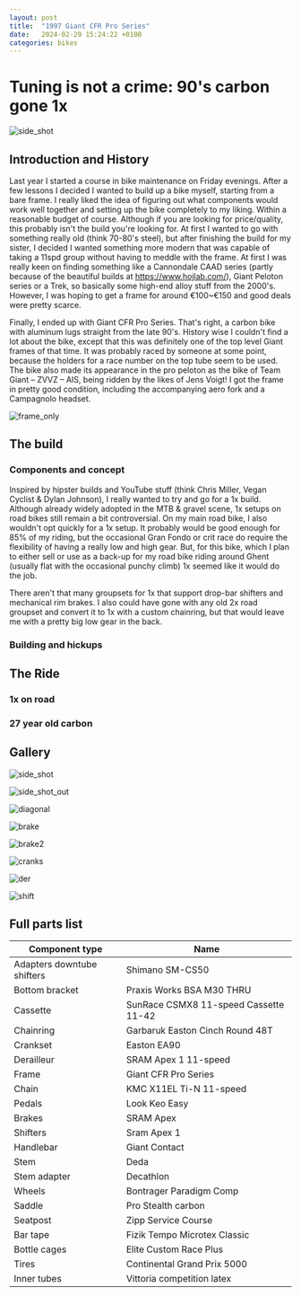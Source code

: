 ```yaml
---
layout: post
title:  "1997 Giant CFR Pro Series"
date:   2024-02-29 15:24:22 +0100
categories: bikes
---
```

# Tuning is not a crime: 90's carbon gone 1x

![side_shot](/docs/assets/giantcfr/side_wall.jpg)

## Introduction and History

Last year I started a course in bike maintenance on Friday evenings. After a few lessons I decided I wanted to build up a bike myself, starting from a bare frame. I really liked the idea of figuring out what components would work well together and setting up the bike completely to my liking. Within a reasonable budget of course. Although if you are looking for price/quality, this probably isn't the build you're looking for. At first I wanted to go with something really old (think 70-80's steel), but after finishing the build for my sister, I decided I wanted something more modern that was capable of taking a 11spd group without having to meddle with the frame. At first I was really keen on finding something like a Cannondale CAAD series (partly because of the beautiful builds at https://www.hojlab.com/), Giant Peloton series or a Trek, so basically some high-end alloy stuff from the 2000's. However, I was hoping to get a frame for around €100~€150 and good deals were pretty scarce.

Finally, I ended up with Giant CFR Pro Series. That's right, a carbon bike with aluminum lugs straight from the late 90's. History wise I couldn't find a lot about the bike, except that this was definitely one of the top level Giant frames of that time. It was probably raced by someone at some point, because the holders for a race number on the top tube seem to be used. The bike also made its appearance in the pro peloton as the bike of Team Giant – ZVVZ – AIS, being ridden by the likes of Jens Voigt! I got the frame in pretty good condition, including the accompanying aero fork and a Campagnolo headset.

![frame_only](/docs/assets/giantcfr/frame_only.jpg)



## The build

### Components and concept

Inspired by hipster builds and YouTube stuff (think Chris Miller, Vegan Cyclist & Dylan Johnson), I really wanted to try and go for a 1x build. Although already widely adopted in the MTB & gravel scene, 1x setups on road bikes still remain a bit controversial. On my main road bike, I also wouldn't opt quickly for a 1x setup. It probably would be good enough for 85% of my riding, but the occasional Gran Fondo or crit race do require the flexibility of having a really low and high gear. But, for this bike, which I plan to either sell or use as a back-up for my road bike riding around Ghent (usually flat with the occasional punchy climb) 1x seemed like it would do the job.

There aren't that many groupsets for 1x that support drop-bar shifters and mechanical rim brakes. I also could have gone with any old 2x road groupset and convert it to 1x with a custom chainring, but that would leave me with a pretty big low gear in the back.

### Building and hickups

## The Ride

### 1x on road

### 27 year old carbon

## Gallery
![side_shot](/docs/assets/giantcfr/side_wall.jpg)

![side_shot_out](/docs/assets/giantcfr/side_garden.jpeg)

![diagonal](/docs/assets/giantcfr/diagonal.jpeg)

![brake](/docs/assets/giantcfr/back_brake.jpeg)

![brake2](/docs/assets/giantcfr/back_brake_wall.jpeg)

![cranks](/docs/assets/giantcfr/cranks.jpeg)

![der](/docs/assets/giantcfr/derailleur.jpeg)

![shift](/docs/assets/giantcfr/shifter.jpeg)

## Full parts list

| Component type       | Name                                                            |
|--------------------|-----------------------------------------------------------------|
| Adapters downtube shifters  | Shimano SM-CS50          |
| Bottom bracket     | Praxis Works BSA M30 THRU                                       |
| Cassette           | SunRace CSMX8 11-speed Cassette 11-42                           |
| Chainring          | Garbaruk Easton Cinch Round 48T                                 |
| Crankset          | Easton EA90                                                     |
| Derailleur         | SRAM Apex 1 11-speed                  |
| Frame              | Giant CFR Pro Series                                            |
| Chain            | KMC X11EL Ti-N 11-speed                                    |
| Pedals            | Look Keo Easy                                                   |
| Brakes          | SRAM Apex                                    |
| Shifters           | Sram Apex 1                                                     |
| Handlebar              | Giant Contact                                                   |
| Stem           | Deda                                                            |
| Stem adapter  | Decathlon                         |
| Wheels             | Bontrager Paradigm Comp                                         |
| Saddle              | Pro Stealth carbon                                              |
| Seatpost           | Zipp Service Course                            |
| Bar tape          | Fizik Tempo Microtex Classic                         |
| Bottle cages       |  Elite Custom Race Plus                          |
| Tires             | Continental Grand Prix 5000 |
| Inner tubes                   |        Vittoria competition latex                                                         |
